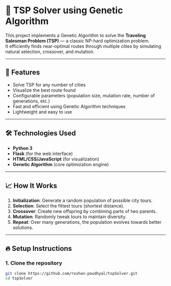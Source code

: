 # 🧠 TSP Solver using Genetic Algorithm

This project implements a Genetic Algorithm to solve the **Traveling Salesman Problem (TSP)** — a classic NP-hard optimization problem.  
It efficiently finds near-optimal routes through multiple cities by simulating natural selection, crossover, and mutation.

---

## 🚀 Features
- Solve TSP for any number of cities
- Visualize the best route found
- Configurable parameters (population size, mutation rate, number of generations, etc.)
- Fast and efficient using Genetic Algorithm techniques
- Lightweight and easy to use

---

## 🛠️ Technologies Used
- **Python 3**
- **Flask** (for the web interface)
- **HTML/CSS/JavaScript** (for visualization)
- **Genetic Algorithm** (core optimization engine)

---

## 📈 How It Works
1. **Initialization**: Generate a random population of possible city tours.
2. **Selection**: Select the fittest tours (shortest distance).
3. **Crossover**: Create new offspring by combining parts of two parents.
4. **Mutation**: Randomly tweak tours to maintain diversity.
5. **Repeat**: Over many generations, the population evolves towards better solutions.

---

## 🔥 Setup Instructions

### 1. Clone the repository
```bash
git clone https://github.com/roshan-poudhyal/tspSolver.git
cd tspSolver
